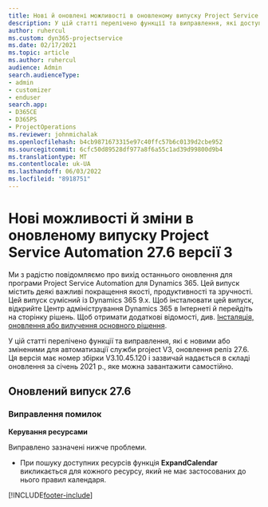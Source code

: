 ```yaml
---
title: Нові й оновлені можливості в оновленому випуску Project Service Automation 27.6, виправлення версії 3
description: У цій статті перелічено функції та виправлення, які доступні в project служби автоматизації оновлення реліз 27.6 виправлення, V3.
author: ruhercul
ms.custom: dyn365-projectservice
ms.date: 02/17/2021
ms.topic: article
ms.author: ruhercul
audience: Admin
search.audienceType:
- admin
- customizer
- enduser
search.app:
- D365CE
- D365PS
- ProjectOperations
ms.reviewer: johnmichalak
ms.openlocfilehash: b4cb9871673315e97c40ffc57b6c0139d2cbe952
ms.sourcegitcommit: 6cfc50d89528df977a8f6a55c1ad39d99800d9b4
ms.translationtype: MT
ms.contentlocale: uk-UA
ms.lasthandoff: 06/03/2022
ms.locfileid: "8918751"
---
```

# <a name="whats-new-or-changed-in-project-service-automation-update-release-276-v3"></a>Нові можливості й зміни в оновленому випуску Project Service Automation 27.6 версії 3

Ми з радістю повідомляємо про вихід останнього оновлення для програми Project Service Automation для Dynamics 365. Цей випуск містить деякі важливі покращення якості, продуктивності та зручності. Цей випуск сумісний із Dynamics 365 9.x. Щоб інсталювати цей випуск, відкрийте Центр адміністрування Dynamics 365 в Інтернеті й перейдіть на сторінку рішень. Щоб отримати додаткові відомості, див. [Інсталяція, оновлення або вилучення основного рішення](/power-platform/admin/install-remove-preferred-solution).

У цій статті перелічено функції та виправлення, які є новими або зміненими для автоматизації служби project V3, оновлення реліз 27.6. Ця версія має номер збірки V3.10.45.120 і зазвичай надається в складі оновлення за січень 2021 р., яке можна завантажити самостійно.

## <a name="update-release-276"></a>Оновлений випуск 27.6

### <a name="bug-fixes"></a>Виправлення помилок


**Керування ресурсами**

Виправлено зазначені нижче проблеми.

- При пошуку доступних ресурсів функція **ExpandCalendar** викликається для кожного ресурсу, який не має застосованих до нього правил календаря.


[!INCLUDE[footer-include](../includes/footer-banner.md)]
